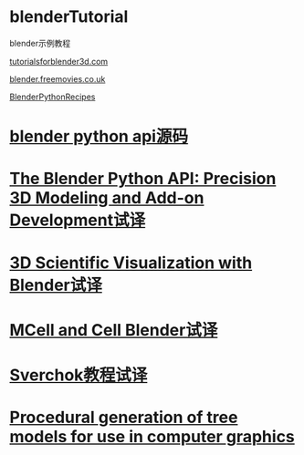 # blenderTutorial
blender示例教程

[tutorialsforblender3d.com](http://www.tutorialsforblender3d.com/)

[blender.freemovies.co.uk](http://blender.freemovies.co.uk/)

[BlenderPythonRecipes](https://github.com/zeffii/BlenderPythonRecipes/wiki/Empty-(null-object))

# [blender python api源码](https://github.com/Apress/blender-python-api)

# [The Blender Python API: Precision 3D Modeling and Add-on Development试译](https://github.com/BlenderCN/blenderTutorial/blob/master/theBlenderPythonApi/README.md)

# [3D Scientific Visualization with Blender试译](https://github.com/BlenderCN/blenderTutorial/blob/master/3DScientificVisualizationWithBelender/README.md)

# [MCell and Cell Blender试译](https://github.com/BlenderCN/blenderTutorial/blob/master/MCellAndCellBlender/README.md)

# [Sverchok教程试译](https://github.com/BlenderCN/blenderTutorial/blob/master/sverchok/README.md)

# [Procedural generation of tree models for use in computer graphics](https://github.com/BlenderCN/blenderTutorial/blob/master/ProceduralGenerationOfTreeModelsForUseInComputerGraphics/README.wiki)
